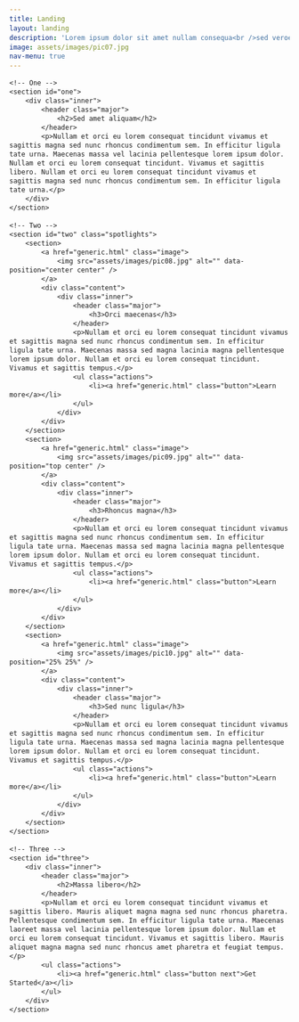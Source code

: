 ```yaml
---
title: Landing
layout: landing
description: 'Lorem ipsum dolor sit amet nullam consequa<br />sed veroeros. tempus adipiscing nulla.'
image: assets/images/pic07.jpg
nav-menu: true
---
```


<!-- Main -->
<div id="main">
	
	<!-- One -->
	<section id="one">
		<div class="inner">
			<header class="major">
				<h2>Sed amet aliquam</h2>
			</header>
			<p>Nullam et orci eu lorem consequat tincidunt vivamus et sagittis magna sed nunc rhoncus condimentum sem. In efficitur ligula tate urna. Maecenas massa vel lacinia pellentesque lorem ipsum dolor. Nullam et orci eu lorem consequat tincidunt. Vivamus et sagittis libero. Nullam et orci eu lorem consequat tincidunt vivamus et sagittis magna sed nunc rhoncus condimentum sem. In efficitur ligula tate urna.</p>
		</div>
	</section>
	
	<!-- Two -->
	<section id="two" class="spotlights">
		<section>
			<a href="generic.html" class="image">
				<img src="assets/images/pic08.jpg" alt="" data-position="center center" />
			</a>
			<div class="content">
				<div class="inner">
					<header class="major">
						<h3>Orci maecenas</h3>
					</header>
					<p>Nullam et orci eu lorem consequat tincidunt vivamus et sagittis magna sed nunc rhoncus condimentum sem. In efficitur ligula tate urna. Maecenas massa sed magna lacinia magna pellentesque lorem ipsum dolor. Nullam et orci eu lorem consequat tincidunt. Vivamus et sagittis tempus.</p>
					<ul class="actions">
						<li><a href="generic.html" class="button">Learn more</a></li>
					</ul>
				</div>
			</div>
		</section>
		<section>
			<a href="generic.html" class="image">
				<img src="assets/images/pic09.jpg" alt="" data-position="top center" />
			</a>
			<div class="content">
				<div class="inner">
					<header class="major">
						<h3>Rhoncus magna</h3>
					</header>
					<p>Nullam et orci eu lorem consequat tincidunt vivamus et sagittis magna sed nunc rhoncus condimentum sem. In efficitur ligula tate urna. Maecenas massa sed magna lacinia magna pellentesque lorem ipsum dolor. Nullam et orci eu lorem consequat tincidunt. Vivamus et sagittis tempus.</p>
					<ul class="actions">
						<li><a href="generic.html" class="button">Learn more</a></li>
					</ul>
				</div>
			</div>
		</section>
		<section>
			<a href="generic.html" class="image">
				<img src="assets/images/pic10.jpg" alt="" data-position="25% 25%" />
			</a>
			<div class="content">
				<div class="inner">
					<header class="major">
						<h3>Sed nunc ligula</h3>
					</header>
					<p>Nullam et orci eu lorem consequat tincidunt vivamus et sagittis magna sed nunc rhoncus condimentum sem. In efficitur ligula tate urna. Maecenas massa sed magna lacinia magna pellentesque lorem ipsum dolor. Nullam et orci eu lorem consequat tincidunt. Vivamus et sagittis tempus.</p>
					<ul class="actions">
						<li><a href="generic.html" class="button">Learn more</a></li>
					</ul>
				</div>
			</div>
		</section>
	</section>
	
	<!-- Three -->
	<section id="three">
		<div class="inner">
			<header class="major">
				<h2>Massa libero</h2>
			</header>
			<p>Nullam et orci eu lorem consequat tincidunt vivamus et sagittis libero. Mauris aliquet magna magna sed nunc rhoncus pharetra. Pellentesque condimentum sem. In efficitur ligula tate urna. Maecenas laoreet massa vel lacinia pellentesque lorem ipsum dolor. Nullam et orci eu lorem consequat tincidunt. Vivamus et sagittis libero. Mauris aliquet magna magna sed nunc rhoncus amet pharetra et feugiat tempus.</p>
			<ul class="actions">
				<li><a href="generic.html" class="button next">Get Started</a></li>
			</ul>
		</div>
	</section>
	
</div>
